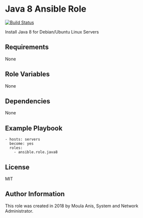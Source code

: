 # Java 8 Ansible Role

[![Build Status](https://travis-ci.org/anismoula/ansible.java8.role.svg?branch=master)](https://travis-ci.org/anismoula/ansible.java8.role)

Install Java 8 for Debian/Ubuntu Linux Servers

## Requirements


None

## Role Variables

None

## Dependencies

None

## Example Playbook

    - hosts: servers
      become: yes
      roles:
        - ansible.role.java8

## License

MIT

## Author Information

This role was created in 2018 by Moula Anis, System and Network Administrator.

